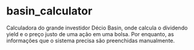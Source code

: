 # basin_calculator
Calculadora do grande investidor Décio Basin, onde calcula o dividendo yield e o preço justo de uma ação em uma bolsa. Por enquanto, as informações que o sistema precisa são preenchidas manualmente.
